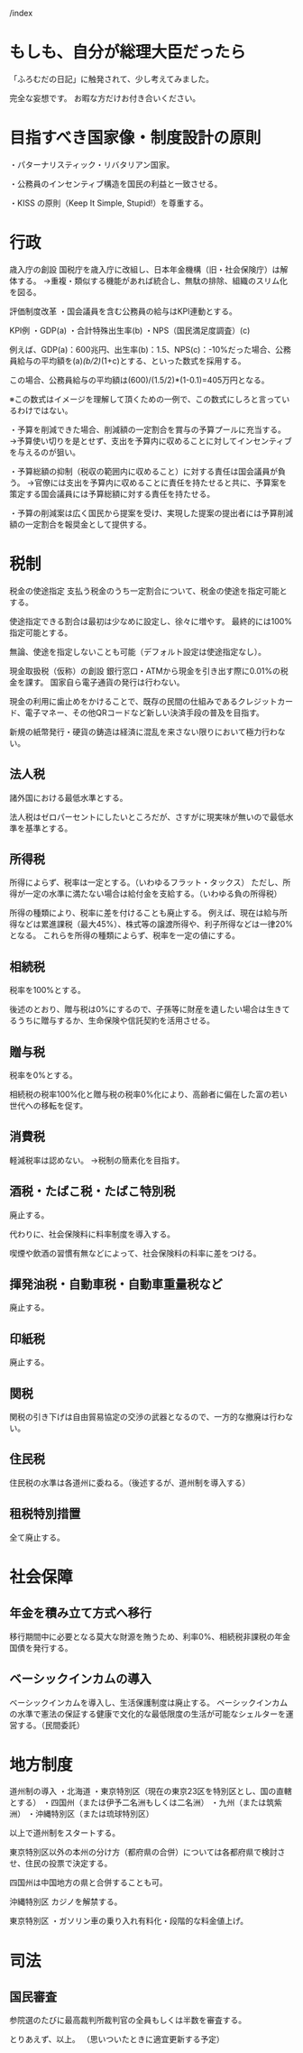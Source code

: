 /index

# もしも、自分が総理大臣だったら

「ふろむだの日記」に触発されて、少し考えてみました。

完全な妄想です。
お暇な方だけお付き合いください。

# 目指すべき国家像・制度設計の原則
・パターナリスティック・リバタリアン国家。

・公務員のインセンティブ構造を国民の利益と一致させる。

・KISS の原則（Keep It Simple, Stupid!）を尊重する。


# 行政
歳入庁の創設
国税庁を歳入庁に改組し、日本年金機構（旧・社会保険庁）は解体する。
→重複・類似する機能があれば統合し、無駄の排除、組織のスリム化を図る。

評価制度改革
・国会議員を含む公務員の給与はKPI連動とする。

KPI例
・GDP(a)
・合計特殊出生率(b)
・NPS（国民満足度調査）(c)


例えば、GDP(a)：600兆円、出生率(b)：1.5、NPS(c)：-10%だった場合、公務員給与の平均額を(a)*(b/2)*(1+c)とする、といった数式を採用する。

この場合、公務員給与の平均額は(600)/(1.5/2)*(1-0.1)=405万円となる。

※この数式はイメージを理解して頂くための一例で、この数式にしろと言っているわけではない。


・予算を削減できた場合、削減額の一定割合を賞与の予算プールに充当する。
→予算使い切りを是とせず、支出を予算内に収めることに対してインセンティブを与えるのが狙い。

・予算総額の抑制（税収の範囲内に収めること）に対する責任は国会議員が負う。
→官僚には支出を予算内に収めることに責任を持たせると共に、予算案を策定する国会議員には予算総額に対する責任を持たせる。

・予算の削減案は広く国民から提案を受け、実現した提案の提出者には予算削減額の一定割合を報奨金として提供する。

# 税制
税金の使途指定
支払う税金のうち一定割合について、税金の使途を指定可能とする。

使途指定できる割合は最初は少なめに設定し、徐々に増やす。
最終的には100%指定可能とする。

無論、使途を指定しないことも可能（デフォルト設定は使途指定なし）。

現金取扱税（仮称）の創設
銀行窓口・ATMから現金を引き出す際に0.01%の税金を課す。
国家自ら電子通貨の発行は行わない。

現金の利用に歯止めをかけることで、既存の民間の仕組みであるクレジットカード、電子マネー、その他QRコードなど新しい決済手段の普及を目指す。

新規の紙幣発行・硬貨の鋳造は経済に混乱を来さない限りにおいて極力行わない。

## 法人税
諸外国における最低水準とする。

法人税はゼロパーセントにしたいところだが、さすがに現実味が無いので最低水準を基準とする。


## 所得税
所得によらず、税率は一定とする。（いわゆるフラット・タックス）
ただし、所得が一定の水準に満たない場合は給付金を支給する。（いわゆる負の所得税）

所得の種類により、税率に差を付けることも廃止する。
例えば、現在は給与所得などは累進課税（最大45%）、株式等の譲渡所得や、利子所得などは一律20%となる。
これらを所得の種類によらず、税率を一定の値にする。

## 相続税
税率を100%とする。

後述のとおり、贈与税は0%にするので、子孫等に財産を遺したい場合は生きてるうちに贈与するか、生命保険や信託契約を活用させる。

## 贈与税
税率を0%とする。

相続税の税率100%化と贈与税の税率0%化により、高齢者に偏在した富の若い世代への移転を促す。


## 消費税
軽減税率は認めない。
→税制の簡素化を目指す。

## 酒税・たばこ税・たばこ特別税
廃止する。

代わりに、社会保険料に料率制度を導入する。

喫煙や飲酒の習慣有無などによって、社会保険料の料率に差をつける。

## 揮発油税・自動車税・自動車重量税など
廃止する。

## 印紙税
廃止する。

## 関税
関税の引き下げは自由貿易協定の交渉の武器となるので、一方的な撤廃は行わない。


## 住民税
住民税の水準は各道州に委ねる。（後述するが、道州制を導入する）


## 租税特別措置
全て廃止する。


# 社会保障
## 年金を積み立て方式へ移行
移行期間中に必要となる莫大な財源を賄うため、利率0%、相続税非課税の年金国債を発行する。

## ベーシックインカムの導入
ベーシックインカムを導入し、生活保護制度は廃止する。
ベーシックインカムの水準で憲法の保証する健康で文化的な最低限度の生活が可能なシェルターを運営する。（民間委託）


# 地方制度
道州制の導入
・北海道
・東京特別区（現在の東京23区を特別区とし、国の直轄とする）
・四国州（または伊予二名洲もしくは二名洲）
・九州（または筑紫洲）
・沖縄特別区（または琉球特別区）

以上で道州制をスタートする。

東京特別区以外の本州の分け方（都府県の合併）については各都府県で検討させ、住民の投票で決定する。

四国州は中国地方の県と合併することも可。

沖縄特別区
カジノを解禁する。

東京特別区
・ガソリン車の乗り入れ有料化・段階的な料金値上げ。

# 司法
## 国民審査
参院選のたびに最高裁判所裁判官の全員もしくは半数を審査する。

とりあえず、以上。
（思いついたときに適宜更新する予定）
